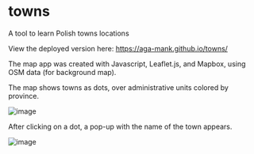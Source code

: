# towns
A tool to learn Polish towns locations

View the deployed version here:
https://aga-mank.github.io/towns/ 

The map app was created with Javascript, Leaflet.js, and Mapbox, using OSM data (for background map).

The map shows towns as dots, over administrative units colored by province.

![image](https://user-images.githubusercontent.com/60704262/215325670-ae0f3f6d-4a81-4cea-a09b-f22ff7729c8f.png)

After clicking on a dot, a pop-up with the name of the town appears.

![image](https://user-images.githubusercontent.com/60704262/215325771-d074d76b-dc86-4227-bae4-0178fd1b29d5.png)
